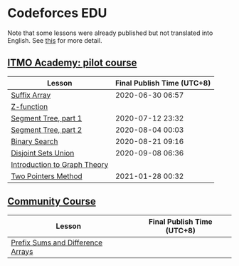 # Codeforces EDU

Note that some lessons were already published but not translated into English. See [this](https://codeforces.com/edu/course/2?locale=ru) for more detail.

## [ITMO Academy: pilot course](https://codeforces.com/edu/course/2)

|Lesson|Final Publish Time (UTC+8)|
|---|---|
|[Suffix Array](https://codeforces.com/blog/entry/79530)|2020-06-30 06:57|
|[Z-function](https://codeforces.com/edu/course/2/lesson/3/1/practice)||
|[Segment Tree, part 1](https://codeforces.com/blog/entry/80031)|2020-07-12 23:32|
|[Segment Tree, part 2](https://codeforces.com/blog/entry/80985)|2020-08-04 00:03|
|[Binary Search](https://codeforces.com/blog/entry/81729)|2020-08-21 09:16|
|[Disjoint Sets Union](https://codeforces.com/blog/entry/82413)|2020-09-08 06:36|
|[Introduction to Graph Theory](https://codeforces.com/edu/course/2/lesson/8/1/practice)||
|[Two Pointers Method](https://codeforces.com/blog/entry/87248)|2021-01-28 00:32|

## [Community Course](https://codeforces.com/edu/course/3)

|Lesson|Final Publish Time (UTC+8)|
|---|---|
|[Prefix Sums and Difference Arrays](https://codeforces.com/edu/course/3/lesson/10/1/practice)||
